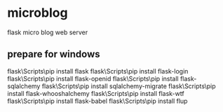 # microblog
flask micro blog web server

## prepare for windows
flask\Scripts\pip install flask
flask\Scripts\pip install flask-login
flask\Scripts\pip install flask-openid
flask\Scripts\pip install flask-sqlalchemy
flask\Scripts\pip install sqlalchemy-migrate
flask\Scripts\pip install flask-whooshalchemy
flask\Scripts\pip install flask-wtf
flask\Scripts\pip install flask-babel
flask\Scripts\pip install flup

